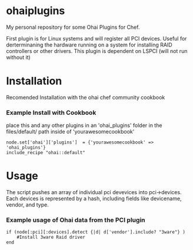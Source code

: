 ohaiplugins
===========

My personal repository for some Ohai Plugins for Chef.

First plugin is for Linux systems and will register all PCI devices. Useful for derterminaning the hardware running on a system for installing RAID controllers or other drivers. This plugin is dependent on LSPCI (will not run without it)

Installation
===========
Recomended Installation with the ohai chef community cookbook

### Example Install with Cookbook

place this and any other plugins in an 'ohai_plugins' folder in the files/default/ path inside of 'yourawesomecookbook'

	node.set['ohai']['plugins']  = {'yourawesomecookbook' => 'ohai_plugins'}
	include_recipe "ohai::default"


Usage
===========
The script pushes an array of individual pci devevices into pci->devices. Each devices is represented by a hash, including fields like devicename, vendor, and type.

### Example usage of Ohai data from the PCI plugin
	if (node[:pci][:devices].detect {|d| d['vendor'].include? "3ware"} )
		#Install 3ware Raid driver
	end
